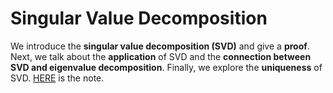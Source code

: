 # Singular Value Decomposition

We introduce the **singular value decomposition (SVD)** and give a **proof**. Next, we talk about the **application** of SVD and the **connection between SVD and eigenvalue decomposition**. Finally, we explore the **uniqueness** of SVD. [HERE](https://l-ty.com/Mathematics/Numerical-linear-algebra/Singular_Value_Decomposition) is the note.
